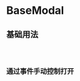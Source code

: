 # BaseModal

## 基础用法

<code hideActions='["CSB", "EXTERNAL"]' src="./demo/Base.tsx" />


## 通过事件手动控制打开

<code hideActions='["CSB", "EXTERNAL"]' src="./demo/Event.tsx" />